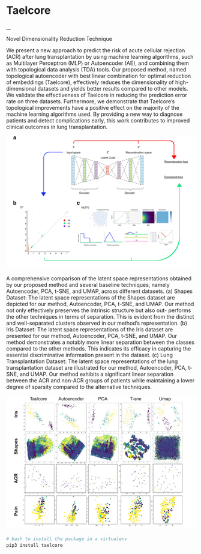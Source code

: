 # Taelcore
<div style="text-align: justity;">
<p align="left">
  <a href="https://choosealicense.com/licenses/gpl-3.0/">
    <img src="https://img.shields.io/badge/License-GPLv3-green" alt="">
  </a>
  <a href="https://github.com/MorillaLab/TopoTransformers/">
    <img src="https://colab.research.google.com/assets/colab-badge.svg" alt="">
  </a>
  <a href="https://doi.org/10.1016/j.compbiomed.2024.107969"> 
    <img src="https://img.shields.io/badge/Doi-10.1016-blue" alt="">
  </a>
   <a href="https://www.piwheels.org/project/taelcore/"> 
    <img src="https://img.shields.io/pypi/v/taelcore" alt="">
  </a>
</p>

Novel Dimensionality Reduction Technique

We present a new approach to predict the risk of acute cellular rejection (ACR)
after lung transplantation by using machine learning algorithms, such as Multilayer Perceptron
(MLP) or Autoencoder (AE), and combining them with topological data analysis (TDA)
tools. Our proposed method, named topological autoencoder with best linear combination
for optimal reduction of embeddings (Taelcore), effectively reduces the dimensionality of
high-dimensional datasets and yields better results compared to other models. We validate
the effectiveness of Taelcore in reducing the prediction error rate on three datasets. Furthermore,
we demonstrate that Taelcore’s topological improvements have a positive effect on
the majority of the machine learning algorithms used. By providing a new way to diagnose
patients and detect complications early, this work contributes to improved clinical outcomes
in lung transplantation.

![Taelcore workflow](https://github.com/MorillaLab/Taelcore/blob/main/Figure_3_3.png)


A comprehensive comparison of the latent space representations obtained by our proposed method and several baseline techniques, namely Autoencoder, PCA, t-SNE, and UMAP, across different datasets. (a) Shapes Dataset: The latent space representations of the Shapes dataset are depicted for our method, Autoencoder, PCA, t-SNE, and UMAP. Our method not only effectively preserves the intrinsic structure but also out- performs the other techniques in terms of separation. This is evident from the distinct and well-separated clusters observed in our method’s representation. (b) Iris Dataset: The latent space representations of the Iris dataset are presented for our method, Autoencoder, PCA, t-SNE, and UMAP. Our method demonstrates a notably more linear separation between the classes compared to the other methods. This indicates its efficacy in capturing the essential discriminative information present in the dataset. (c) Lung Transplantation Dataset: The latent space representations of the lung transplantation dataset are illustrated for our method, Autoencoder, PCA, t-SNE, and UMAP. Our method exhibits a significant linear separation between the ACR and non-ACR groups of patients while maintaining a lower degree of sparsity compared to the alternative techniques.

![Taelcore representation learning](https://github.com/MorillaLab/Taelcore/blob/main/Figure_4_4.png)

```ruby
# bash to install the package in a virtualenv
pip3 install taelcore
```
